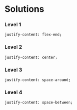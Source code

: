 # Solutions

### Level 1

    justify-content: flex-end;

### Level 2

    justify-content: center;

### Level 3

    justify-content: space-around;

### Level 4

    justify-content: space-between;
